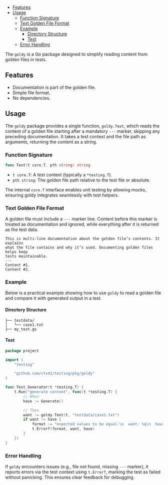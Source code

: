 <!-- TOC -->
  * [Features](#features)
  * [Usage](#usage)
    * [Function Signature](#function-signature)
    * [Text Golden File Format](#text-golden-file-format)
    * [Example](#example)
      * [Directory Structure](#directory-structure)
      * [Test](#test)
    * [Error Handling](#error-handling)
<!-- TOC -->

The `goldy` is a Go package designed to simplify reading content from golden
files in tests.

## Features

- Documentation is part of the golden file.
- Simple file format.
- No dependencies.

## Usage

The `goldy` package provides a single function, `goldy.Text`, which reads the
content of a golden file starting after a mandatory `---` marker, skipping any
preceding documentation. It takes a test context and the file path as arguments,
returning the content as a string.

### Function Signature

```go
func Text(t core.T, pth string) string
```

- `t core.T`: A test context (typically a `*testing.T`).
- `pth string`: The golden file path relative to the test file or absolute.

The internal `core.T` interface enables unit testing by allowing mocks,
ensuring goldy integrates seamlessly with test helpers.

### Text Golden File Format

A golden file must include a `---` marker line. Content before this marker is
treated as documentation and ignored, while everything after it is returned as
the test data.

```text
This is multi-line documentation about the golden file’s contents. It explains
what the file contains and why it’s used. Documenting golden files helps keep
tests maintainable.
---
Content #1.
Content #2.
```

### Example

Below is a practical example showing how to use `goldy` to read a golden file
and compare it with generated output in a test.

#### Directory Structure

```project/
├── testdata/
│   └── case1.txt
├── my_test.go
```

#### Test

```go
package project

import (
    "testing"

    "github.com/ctx42/testing/pkg/goldy"
)

func Test_Generator(t *testing.T) {
    t.Run("generate content", func(t *testing.T) {
        // When
        have := Generate()

        // Then
        want := goldy.Text(t, "testdata/case1.txt")
        if want != have {
            format := "expected values to be equal:\n  want: %q\n  have: %q"
            t.Errorf(format, want, have)
        }
    })
}
```

### Error Handling

If `goldy` encounters issues (e.g., file not found, missing `---` marker), it
reports errors via the test context using `t.Errorf`, marking the test as
failed without panicking. This ensures clear feedback for debugging.
